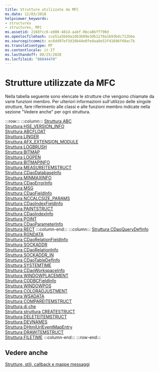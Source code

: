 ```yaml
---
title: Strutture utilizzate da MFC
ms.date: 12/03/2018
helpviewer_keywords:
- structures
- structures, MFC
ms.assetid: 2168fcc6-e800-4814-aabf-0bca86ff790d
ms.openlocfilehash: cce51a5bb9a2d63b09e3db1270a1b93bdc712bbe
ms.sourcegitcommit: ec6dd97ef3d10b44e0fedaa8e53f41696f49ac7b
ms.translationtype: MT
ms.contentlocale: it-IT
ms.lasthandoff: 08/25/2020
ms.locfileid: "88844470"
---
```

# <a name="structures-used-by-mfc"></a>Strutture utilizzate da MFC

Nella tabella seguente sono elencate le strutture che vengono chiamate da varie funzioni membro. Per ulteriori informazioni sull'utilizzo delle singole strutture, fare riferimento alle classi e alle funzioni membro indicate nella sezione "Vedere anche" per ogni struttura.

:::row:::
   :::column:::
      [Struttura ABC](/windows/win32/api/wingdi/ns-wingdi-abc)\
      [Struttura HSE_VERSION_INFO](../../mfc/reference/hse-version-info-structure.md)\
      [Struttura ABCFLOAT](/windows/win32/api/wingdi/ns-wingdi-abcfloat)\
      [Struttura LINGER](/windows/win32/api/winsock/ns-winsock-linger)\
      [Struttura AFX_EXTENSION_MODULE](../../mfc/reference/afx-extension-module-structure.md)\
      [Struttura LOGBRUSH](/windows/win32/api/wingdi/ns-wingdi-logbrush)\
      [Struttura BITMAP](/windows/win32/api/wingdi/ns-wingdi-bitmap)\
      [Struttura LOGPEN](/windows/win32/api/Wingdi/ns-wingdi-logpen)\
      [Struttura BITMAPINFO](/windows/win32/api/wingdi/ns-wingdi-bitmapinfo)\
      [Struttura MEASUREITEMSTRUCT](/windows/win32/api/winuser/ns-winuser-measureitemstruct)\
      [Struttura CDaoDatabaseInfo](../../mfc/reference/cdaodatabaseinfo-structure.md)\
      [Struttura MINMAXINFO](/windows/win32/api/winuser/ns-winuser-minmaxinfo)\
      [Struttura CDaoErrorInfo](../../mfc/reference/cdaoerrorinfo-structure.md)\
      [Struttura MSG](/windows/win32/api/winuser/ns-winuser-msg)\
      [Struttura CDaoFieldInfo](../../mfc/reference/cdaofieldinfo-structure.md)\
      [Struttura NCCALCSIZE_PARAMS](/windows/win32/api/winuser/ns-winuser-nccalcsize_params)\
      [Struttura CDaoIndexFieldInfo](../../mfc/reference/cdaoindexfieldinfo-structure.md)\
      [Struttura PAINTSTRUCT](/windows/win32/api/winuser/ns-winuser-paintstruct)\
      [Struttura CDaoIndexInfo](../../mfc/reference/cdaoindexinfo-structure.md)\
      [Struttura POINT](/windows/win32/api/windef/ns-windef-point)\
      [Struttura CDaoParameterInfo](../../mfc/reference/cdaoparameterinfo-structure.md)\
      [Struttura RECT](/windows/win32/api/windef/ns-windef-rect)
   :::column-end:::
   :::column:::
      [Struttura CDaoQueryDefInfo](../../mfc/reference/cdaoquerydefinfo-structure.md)\
      [Struttura RGNDATA](/windows/win32/api/wingdi/ns-wingdi-rgndata)\
      [Struttura CDaoRelationFieldInfo](../../mfc/reference/cdaorelationfieldinfo-structure.md)\
      [Struttura SOCKADDR](/windows/win32/winsock/sockaddr-2)\
      [Struttura CDaoRelationInfo](../../mfc/reference/cdaorelationinfo-structure.md)\
      [Struttura SOCKADDR_IN](/windows/win32/winsock/sockaddr-2)\
      [Struttura CDaoTableDefInfo](../../mfc/reference/cdaotabledefinfo-structure.md)\
      [Struttura SYSTEMTIME](/windows/win32/api/minwinbase/ns-minwinbase-systemtime)\
      [Struttura CDaoWorkspaceInfo](../../mfc/reference/cdaoworkspaceinfo-structure.md)\
      [Struttura WINDOWPLACEMENT](/windows/win32/api/winuser/ns-winuser-windowplacement)\
      [Struttura CODBCFieldInfo](../../mfc/reference/codbcfieldinfo-structure.md)\
      [Struttura WINDOWPOS](/windows/win32/api/winuser/ns-winuser-windowpos)\
      [Struttura COLORADJUSTMENT](/windows/win32/api/wingdi/ns-wingdi-coloradjustment)\
      [Struttura WSADATA](/windows/win32/api/winsock2/ns-winsock2-wsadata)\
      [Struttura COMPAREITEMSTRUCT](/windows/win32/api/winuser/ns-winuser-compareitemstruct)\
      [Struttura di che](/windows/win32/api/wingdi/ns-wingdi-xform)\
      [Struttura struttura CREATESTRUCT](/windows/win32/api/winuser/ns-winuser-createstructw)\
      [Struttura DELETEITEMSTRUCT](/windows/win32/api/winuser/ns-winuser-deleteitemstruct)\
      [Struttura DEVNAMES](/windows/win32/api/commdlg/ns-commdlg-devnames)\
      [Struttura DHtmlUrlEventMapEntry](../../mfc/reference/dhtmlurleventmapentry-structure.md)\
      [Struttura DRAWITEMSTRUCT](/windows/win32/api/winuser/ns-winuser-drawitemstruct)\
      [Struttura FILETIME](/windows/win32/api/minwinbase/ns-minwinbase-filetime)
   :::column-end:::
:::row-end:::

## <a name="see-also"></a>Vedere anche

[Strutture, stili, callback e mappe messaggi](../../mfc/reference/structures-styles-callbacks-and-message-maps.md)
